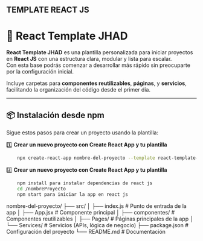 ## TEMPLATE REACT JS
# 🚀 React Template JHAD

**React Template JHAD** es una plantilla personalizada para iniciar proyectos en **React JS** con una estructura clara, modular y lista para escalar.  
Con esta base podrás comenzar a desarrollar más rápido sin preocuparte por la configuración inicial.  

Incluye carpetas para **componentes reutilizables**, **páginas**, y **servicios**, facilitando la organización del código desde el primer día.  

---

## 📦 Instalación desde npm  

Sigue estos pasos para crear un proyecto usando la plantilla:  

1️⃣ **Crear un nuevo proyecto con Create React App y tu plantilla**  
```bash
    npx create-react-app nombre-del-proyecto --template react-template-jhad

```


2️⃣ **Crear un nuevo proyecto con Create React App y tu plantilla**  

```bash
    npm install para instalar dependencias de react js
    cd /nombreProyecto
    npm start para iniciar la app en react js
```

nombre-del-proyecto/
├── src/
│   ├── index.js         # Punto de entrada de la app
│   ├── App.jsx          # Componente principal
│   ├── componentes/     # Componentes reutilizables
│   ├── Pages/           # Páginas principales de la app
│   └── Services/        # Servicios (APIs, lógica de negocio)
├── package.json         # Configuración del proyecto
└── README.md            # Documentación